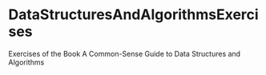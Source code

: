 # DataStructuresAndAlgorithmsExercises
Exercises of the Book A Common-Sense Guide to Data Structures and Algorithms
